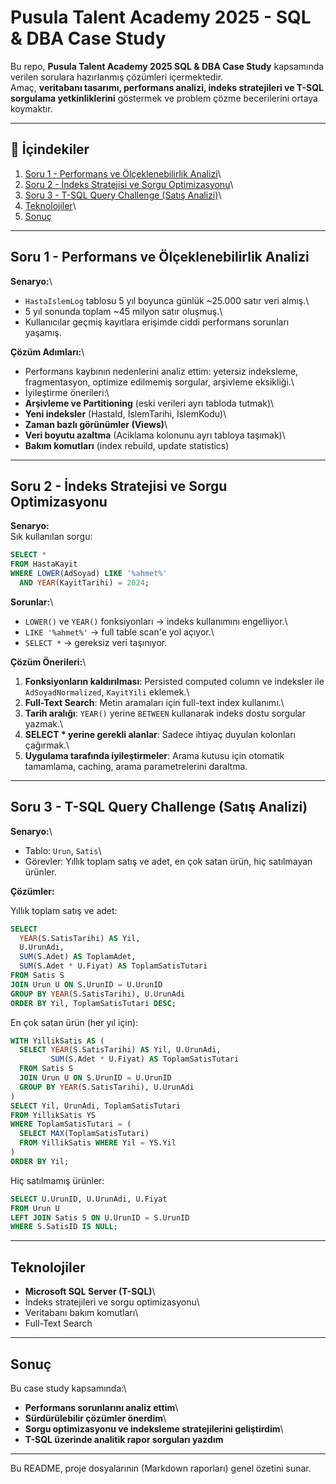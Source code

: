 #  Pusula Talent Academy 2025 - SQL & DBA Case Study

Bu repo, **Pusula Talent Academy 2025 SQL & DBA Case Study** kapsamında
verilen sorulara hazırlanmış çözümleri içermektedir.\
Amaç, **veritabanı tasarımı, performans analizi, indeks stratejileri ve
T-SQL sorgulama yetkinliklerini** göstermek ve problem çözme
becerilerini ortaya koymaktır.

------------------------------------------------------------------------

## 🚀 İçindekiler

1.  [Soru 1 - Performans ve Ölçeklenebilirlik
    Analizi](#-soru-1---performans-ve-ölçeklenebilirlik-analizi)\
2.  [Soru 2 - İndeks Stratejisi ve Sorgu
    Optimizasyonu](#-soru-2---indeks-stratejisi-ve-sorgu-optimizasyonu)\
3.  [Soru 3 - T-SQL Query Challenge (Satış
    Analizi)](#-soru-3---t-sql-query-challenge-satış-analizi)\
4.  [Teknolojiler](#-teknolojiler)\
5.  [Sonuç](#-sonuç)

------------------------------------------------------------------------

##  Soru 1 - Performans ve Ölçeklenebilirlik Analizi

**Senaryo:**\
- `HastaIslemLog` tablosu 5 yıl boyunca günlük \~25.000 satır veri
almış.\
- 5 yıl sonunda toplam \~45 milyon satır oluşmuş.\
- Kullanıcılar geçmiş kayıtlara erişimde ciddi performans sorunları
yaşamış.

**Çözüm Adımları:**\
- Performans kaybının nedenlerini analiz ettim: yetersiz indeksleme,
fragmentasyon, optimize edilmemiş sorgular, arşivleme eksikliği.\
- İyileştirme önerileri:\
- **Arşivleme ve Partitioning** (eski verileri ayrı tabloda tutmak)\
- **Yeni indeksler** (HastaId, IslemTarihi, IslemKodu)\
- **Zaman bazlı görünümler (Views)**\
- **Veri boyutu azaltma** (Aciklama kolonunu ayrı tabloya taşımak)\
- **Bakım komutları** (index rebuild, update statistics)

------------------------------------------------------------------------

##  Soru 2 - İndeks Stratejisi ve Sorgu Optimizasyonu

**Senaryo:**\
Sık kullanılan sorgu:

``` sql
SELECT * 
FROM HastaKayit 
WHERE LOWER(AdSoyad) LIKE '%ahmet%' 
  AND YEAR(KayitTarihi) = 2024;
```

**Sorunlar:**\
- `LOWER()` ve `YEAR()` fonksiyonları → indeks kullanımını engelliyor.\
- `LIKE '%ahmet%'` → full table scan'e yol açıyor.\
- `SELECT *` → gereksiz veri taşınıyor.

**Çözüm Önerileri:**\
1. **Fonksiyonların kaldırılması**: Persisted computed column ve
indeksler ile `AdSoyadNormalized`, `KayitYili` eklemek.\
2. **Full-Text Search**: Metin aramaları için full-text index
kullanımı.\
3. **Tarih aralığı**: `YEAR()` yerine `BETWEEN` kullanarak indeks dostu
sorgular yazmak.\
4. **SELECT \* yerine gerekli alanlar**: Sadece ihtiyaç duyulan
kolonları çağırmak.\
5. **Uygulama tarafında iyileştirmeler**: Arama kutusu için otomatik
tamamlama, caching, arama parametrelerini daraltma.

------------------------------------------------------------------------

##  Soru 3 - T-SQL Query Challenge (Satış Analizi)

**Senaryo:**\
- Tablo: `Urun`, `Satis`\
- Görevler: Yıllık toplam satış ve adet, en çok satan ürün, hiç
satılmayan ürünler.

**Çözümler:**

 Yıllık toplam satış ve adet:

``` sql
SELECT 
  YEAR(S.SatisTarihi) AS Yil,
  U.UrunAdi,
  SUM(S.Adet) AS ToplamAdet,
  SUM(S.Adet * U.Fiyat) AS ToplamSatisTutari
FROM Satis S
JOIN Urun U ON S.UrunID = U.UrunID
GROUP BY YEAR(S.SatisTarihi), U.UrunAdi
ORDER BY Yil, ToplamSatisTutari DESC;
```

 En çok satan ürün (her yıl için):

``` sql
WITH YillikSatis AS (
  SELECT YEAR(S.SatisTarihi) AS Yil, U.UrunAdi,
         SUM(S.Adet * U.Fiyat) AS ToplamSatisTutari
  FROM Satis S
  JOIN Urun U ON S.UrunID = U.UrunID
  GROUP BY YEAR(S.SatisTarihi), U.UrunAdi
)
SELECT Yil, UrunAdi, ToplamSatisTutari
FROM YillikSatis YS
WHERE ToplamSatisTutari = (
  SELECT MAX(ToplamSatisTutari) 
  FROM YillikSatis WHERE Yil = YS.Yil
)
ORDER BY Yil;
```

 Hiç satılmamış ürünler:

``` sql
SELECT U.UrunID, U.UrunAdi, U.Fiyat
FROM Urun U
LEFT JOIN Satis S ON U.UrunID = S.UrunID
WHERE S.SatisID IS NULL;
```

------------------------------------------------------------------------

##  Teknolojiler

-   **Microsoft SQL Server (T-SQL)**\
-   İndeks stratejileri ve sorgu optimizasyonu\
-   Veritabanı bakım komutları\
-   Full-Text Search

------------------------------------------------------------------------

##  Sonuç

Bu case study kapsamında:\
- **Performans sorunlarını analiz ettim**\
- **Sürdürülebilir çözümler önerdim**\
- **Sorgu optimizasyonu ve indeksleme stratejilerini geliştirdim**\
- **T-SQL üzerinde analitik rapor sorguları yazdım**

------------------------------------------------------------------------

 Bu README, proje dosyalarının (Markdown raporları) genel özetini
sunar.
